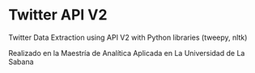 # Twitter API V2

Twitter Data Extraction using API V2 with Python libraries (tweepy, nltk)

Realizado en la Maestría de Analítica Aplicada en La Universidad de La Sabana
